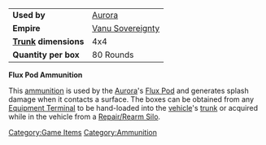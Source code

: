 |                                          |                                                 |
|------------------------------------------|-------------------------------------------------|
| **Used by**                              | [Aurora](Aurora "wikilink")                     |
| **Empire**                               | [Vanu Sovereignty](Vanu_Sovereignty "wikilink") |
| **[Trunk](Trunk "wikilink") dimensions** | 4x4                                             |
| **Quantity per box**                     | 80 Rounds                                       |

**Flux Pod Ammunition**

This [ammunition](ammunition "wikilink") is used by the
[Aurora](Aurora "wikilink")'s [Flux Pod](Flux_Pod "wikilink") and
generates splash damage when it contacts a surface. The boxes can be
obtained from any [Equipment Terminal](Equipment_Terminal "wikilink") to
be hand-loaded into the [vehicle](vehicle "wikilink")'s
[trunk](trunk "wikilink") or acquired while in the vehicle from a
[Repair/Rearm Silo](Repair/Rearm_Silo "wikilink").

[Category:Game Items](Category:Game_Items "wikilink")
[Category:Ammunition](Category:Ammunition "wikilink")